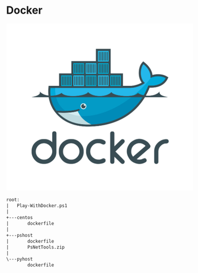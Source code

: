 # Docker

![Docker](docker-icon.png)

````text
root:
|   Play-WithDocker.ps1
|
+---centos
|       dockerfile
|
+---pshost
|       dockerfile
|       PsNetTools.zip
|
\---pyhost
        dockerfile
````
